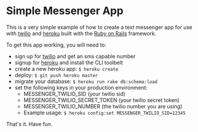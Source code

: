 # Simple Messenger App

This is a very simple example of how to create a text messenger app for use with [twilio](http://twilio.com) and [heroku](http://heroku.com) built with the [Ruby on Rails](http://rubyonrails.org) framework.

To get this app working, you will need to:
* sign up for [twilio](http://twilio.com) and get an sms capable number
* signup for [heroku](http://heroku.com) and install the CLI toolbelt
* create a new heroku app: ```$ heroku create```
* deploy: ```$ git push heroku master```
* migrate your database: ```$ heroku run rake db:schema:load```
* set the following keys in your production environment: 
  * MESSENGER_TWILIO_SID (your twilio sid)
  * MESSENGER_TWILIO_SECRET_TOKEN (your twilio secret token)
  * MESSENGER_TWILIO_NUMBER (the twilio number you are using)
  * Example usage: ```$ heroku config:set MESSENGER_TWILIO_SID=12345```

That's it. Have fun.
